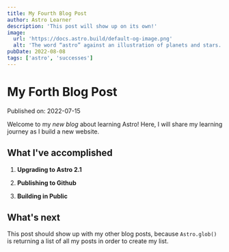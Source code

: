 ```yaml
---
title: My Fourth Blog Post
author: Astro Learner
description: 'This post will show up on its own!'
image:
  url: 'https://docs.astro.build/default-og-image.png'
  alt: 'The word “astro” against an illustration of planets and stars.'
pubDate: 2022-08-08
tags: ['astro', 'successes']
---
```


# My Forth Blog Post

Published on: 2022-07-15

Welcome to my _new blog_ about learning Astro! Here, I will share my learning journey as I build a new website.

## What I've accomplished

1. **Upgrading to Astro 2.1**

2. **Publishing to Github**

3. **Building in Public**

## What's next

This post should show up with my other blog posts, because `Astro.glob()` is returning a list of all my posts in order to create my list.
